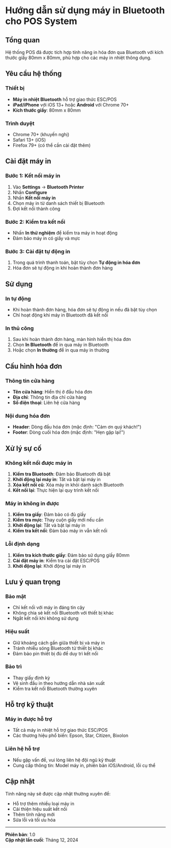# Hướng dẫn sử dụng máy in Bluetooth cho POS System

## Tổng quan

Hệ thống POS đã được tích hợp tính năng in hóa đơn qua Bluetooth với kích thước giấy 80mm x 80mm, phù hợp cho các máy in nhiệt thông dụng.

## Yêu cầu hệ thống

### Thiết bị
- **Máy in nhiệt Bluetooth** hỗ trợ giao thức ESC/POS
- **iPad/iPhone** với iOS 13+ hoặc **Android** với Chrome 70+
- **Kích thước giấy**: 80mm x 80mm

### Trình duyệt
- Chrome 70+ (khuyến nghị)
- Safari 13+ (iOS)
- Firefox 79+ (có thể cần cài đặt thêm)

## Cài đặt máy in

### Bước 1: Kết nối máy in
1. Vào **Settings** → **Bluetooth Printer**
2. Nhấn **Configure**
3. Nhấn **Kết nối máy in**
4. Chọn máy in từ danh sách thiết bị Bluetooth
5. Đợi kết nối thành công

### Bước 2: Kiểm tra kết nối
- Nhấn **In thử nghiệm** để kiểm tra máy in hoạt động
- Đảm bảo máy in có giấy và mực

### Bước 3: Cài đặt tự động in
1. Trong quá trình thanh toán, bật tùy chọn **Tự động in hóa đơn**
2. Hóa đơn sẽ tự động in khi hoàn thành đơn hàng

## Sử dụng

### In tự động
- Khi hoàn thành đơn hàng, hóa đơn sẽ tự động in nếu đã bật tùy chọn
- Chỉ hoạt động khi máy in Bluetooth đã kết nối

### In thủ công
1. Sau khi hoàn thành đơn hàng, màn hình hiển thị hóa đơn
2. Chọn **In Bluetooth** để in qua máy in Bluetooth
3. Hoặc chọn **In thường** để in qua máy in thường

## Cấu hình hóa đơn

### Thông tin cửa hàng
- **Tên cửa hàng**: Hiển thị ở đầu hóa đơn
- **Địa chỉ**: Thông tin địa chỉ cửa hàng
- **Số điện thoại**: Liên hệ cửa hàng

### Nội dung hóa đơn
- **Header**: Dòng đầu hóa đơn (mặc định: "Cảm ơn quý khách!")
- **Footer**: Dòng cuối hóa đơn (mặc định: "Hẹn gặp lại!")

## Xử lý sự cố

### Không kết nối được máy in
1. **Kiểm tra Bluetooth**: Đảm bảo Bluetooth đã bật
2. **Khởi động lại máy in**: Tắt và bật lại máy in
3. **Xóa kết nối cũ**: Xóa máy in khỏi danh sách Bluetooth
4. **Kết nối lại**: Thực hiện lại quy trình kết nối

### Máy in không in được
1. **Kiểm tra giấy**: Đảm bảo có đủ giấy
2. **Kiểm tra mực**: Thay cuộn giấy mới nếu cần
3. **Khởi động lại**: Tắt và bật lại máy in
4. **Kiểm tra kết nối**: Đảm bảo máy in vẫn kết nối

### Lỗi định dạng
1. **Kiểm tra kích thước giấy**: Đảm bảo sử dụng giấy 80mm
2. **Cài đặt máy in**: Kiểm tra cài đặt ESC/POS
3. **Khởi động lại**: Khởi động lại máy in

## Lưu ý quan trọng

### Bảo mật
- Chỉ kết nối với máy in đáng tin cậy
- Không chia sẻ kết nối Bluetooth với thiết bị khác
- Ngắt kết nối khi không sử dụng

### Hiệu suất
- Giữ khoảng cách gần giữa thiết bị và máy in
- Tránh nhiễu sóng Bluetooth từ thiết bị khác
- Đảm bảo pin thiết bị đủ để duy trì kết nối

### Bảo trì
- Thay giấy định kỳ
- Vệ sinh đầu in theo hướng dẫn nhà sản xuất
- Kiểm tra kết nối Bluetooth thường xuyên

## Hỗ trợ kỹ thuật

### Máy in được hỗ trợ
- Tất cả máy in nhiệt hỗ trợ giao thức ESC/POS
- Các thương hiệu phổ biến: Epson, Star, Citizen, Bixolon

### Liên hệ hỗ trợ
- Nếu gặp vấn đề, vui lòng liên hệ đội ngũ kỹ thuật
- Cung cấp thông tin: Model máy in, phiên bản iOS/Android, lỗi cụ thể

## Cập nhật

Tính năng này sẽ được cập nhật thường xuyên để:
- Hỗ trợ thêm nhiều loại máy in
- Cải thiện hiệu suất kết nối
- Thêm tính năng mới
- Sửa lỗi và tối ưu hóa

---

**Phiên bản**: 1.0  
**Cập nhật lần cuối**: Tháng 12, 2024
